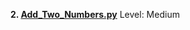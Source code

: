 **2. [Add_Two_Numbers.py](https://github.com/Kelv1nYu/LeetCode_Practices/blob/master/Code/Add_Two_Numbers.py)**      Level: Medium

